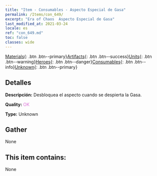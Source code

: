 ```yaml
---
title: "Item - Consumables - Aspecto Especial de Gasa"
permalink: /Items/con_649/
excerpt: "Era of Chaos  Aspecto Especial de Gasa"
last_modified_at: 2021-03-24
locale: es
ref: "con_649.md"
toc: false
classes: wide
---
```

 [Materials](/es/Items/){: .btn .btn--primary}[Artifacts](/es/Items/Artifacts/){: .btn .btn--success}[Units](/es/Items/Units/){: .btn .btn--warning}[Heroes](/es/Items/Heroes/){: .btn .btn--danger}[Consumables](/es/Items/Consumables/){: .btn .btn--info}[Unknown](/es/Items/Unknown/){: .btn .btn--primary}

## Detalles
 **Descripción:** Desbloquea el aspecto cuando se despierta la Gasa.

 **Quality:** <span style="color: #DA70D6">OK</span>

 **Type:** Unknown

## Gather

  None

## This item contains:

  None

